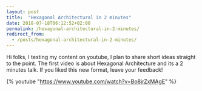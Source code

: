 ```yaml
---
layout: post
title:  "Hexagonal Architectural in 2 minutes"
date: 2018-07-18T06:12:52+02:00
permalink: /hexagonal-architectural-in-2-minutes/
redirect_from:
  - /posts/hexagonal-architectural-in-2-minutes/
---
```

Hi folks, I testing my content on youtube, I plan to share short ideas straight to the point. The first video is about Hexagonal Architecture and its a 2 minutes talk. If you liked this new format, leave your feedback!

{% youtube "https://www.youtube.com/watch?v=Bo8jrZxMAgE" %}